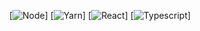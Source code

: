 <div align="center">


[![Node](<img alt="NodeJS" src ="https://img.shields.io/badge/nodedotjs-5FA04E?style=for-the-badge&logo=react-v23.3.0&logoColor=white"/>
)]
[![Yarn](<img alt="Yarn" src ="https://img.shields.io/badge/Yarn-2C8EBB?style=for-the-badge&logo=Yarn-v1.22.22&logoColor=white"/>
)]
[![React](<img alt="React" src ="https://img.shields.io/badge/React-61DAFB?style=for-the-badge&logo=react-v19.0.0&logoColor=white"/>
)]
[![Typescript](<img alt="React" src ="https://img.shields.io/badge/typescript-3178C6?style=for-the-badge&logo=Typescript-v~5.7.2&logoColor=white"/>
)]

</div>
